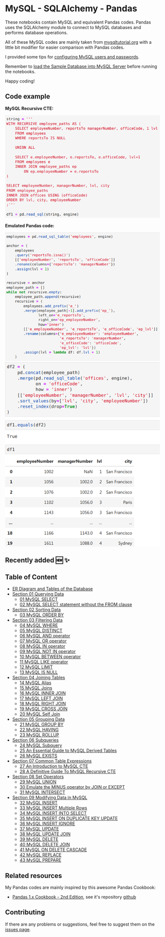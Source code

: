 # MySQL - SQLAlchemy - Pandas
These notebooks contain MySQL and equivalent Pandas codes. Pandas uses the SQLAlchemy module to connect to MySQL databases and performs database operations.

All of these MySQL codes are mainly taken from [mysqltutorial.org](https://www.mysqltutorial.org/mysql-basics/) with a little bit modifier for easier comparison with Pandas codes.

I provided some tips for [configuring MySQL users and passwords](mysql_user_password_tips.md).

Remember to [load the Sample Database into MySQL Server](https://www.mysqltutorial.org/how-to-load-sample-database-into-mysql-database-server.aspx) before running the notebooks. 

Happy coding!

## Code example
**MySQL Recursive CTE:** 

![MySQL RECURSIVE CTE](images/MySQL_recursive_cte.png)

**Emulated Pandas code:**

![Emulated Pandas code](images/Pandas_recursive_cte1.png)
![Emulated Pandas code](images/Pandas_recursive_cte2.png)

## Recently added 🆕 ✨

## Table of Content
- [ER Diagram and Tables of the Database](EDA_tables.ipynb)
- [Section 01 Querying Data](<Section 01 Querying Data>)
  - [01 MySQL SELECT](<Section 01 Querying Data/01 MySQL SELECT.ipynb>)
  - [02 MySQL SELECT statement without the FROM clause](<Section 01 Querying Data/02 MySQL SELECT statement without the FROM clause.ipynb>)
- [Section 02 Sorting Data](<Section 02 Sorting Data>)
  - [03 MySQL ORDER BY](<Section 02 Sorting Data/03 MySQL ORDER BY.ipynb>)
- [Section 03 Filtering Data](<Section 03 Filtering Data>)
  - [04 MySQL WHERE](<Section 03 Filtering Data/04 MySQL WHERE.ipynb>)
  - [05 MySQL DISTINCT](<Section 03 Filtering Data/05 MySQL DISTINCT.ipynb>)
  - [06 MySQL AND operator](<Section 03 Filtering Data/06 MySQL AND operator.ipynb>)
  - [07 MySQL OR operator](<Section 03 Filtering Data/07 MySQL OR operator.ipynb>)
  - [08 MySQL IN operator](<Section 03 Filtering Data/08 MySQL IN operator.ipynb>)
  - [09 MySQL NOT IN operator](<Section 03 Filtering Data/09 MySQL NOT IN operator.ipynb>)
  - [10 MySQL BETWEEN operator](<Section 03 Filtering Data/10 MySQL BETWEEN operator.ipynb>)
  - [11 MySQL LIKE operator](<Section 03 Filtering Data/11 MySQL LIKE operator.ipynb>)
  - [12 MySQL LIMIT](<Section 03 Filtering Data/12 MySQL LIMIT.ipynb>)
  - [13 MySQL IS NULL](<Section 03 Filtering Data/13 MySQL IS NULL.ipynb>)
- [Section 04 Joining Tables](<Section 04 Joining Tables>)
  - [14 MySQL Alias](<Section 04 Joining Tables/14 MySQL Alias.ipynb>)
  - [15 MySQL Joins](<Section 04 Joining Tables/15 MySQL Joins.ipynb>)
  - [16 MySQL INNER JOIN](<Section 04 Joining Tables/16 MySQL INNER JOIN.ipynb>)
  - [17 MySQL LEFT JOIN](<Section 04 Joining Tables/17 MySQL LEFT JOIN.ipynb>)
  - [18 MySQL RIGHT JOIN](<Section 04 Joining Tables/18 MySQL RIGHT JOIN.ipynb>)
  - [19 MySQL CROSS JOIN](<Section 04 Joining Tables/19 MySQL CROSS JOIN.ipynb>)
  - [20 MySQL Self Join](<Section 04 Joining Tables/20 MySQL Self Join.ipynb>)
- [Section 05 Grouping Data](<Section 05 Grouping Data>)
  - [21 MySQL GROUP BY](<Section 05 Grouping Data/21 MySQL GROUP BY.ipynb>)
  - [22 MySQL HAVING](<Section 05 Grouping Data/22 MySQL HAVING.ipynb>)
  - [23 MySQL ROLLUP](<Section 05 Grouping Data/23 MySQL ROLLUP.ipynb>)
- [Section 06 Subqueries](<Section 06 Subqueries>)
  - [24 MySQL Subquery](<Section 06 Subqueries/24 MySQL Subquery.ipynb>)
  - [25 An Essential Guide to MySQL Derived Tables](<Section 06 Subqueries/25 An Essential Guide to MySQL Derived Tables.ipynb>)
  - [26 MySQL EXISTS](<Section 06 Subqueries/26 MySQL EXISTS.ipynb>)
- [Section 07 Common Table Expressions](<Section 07 Common Table Expressions>)
  - [27 An Introduction to MySQL CTE](<Section 07 Common Table Expressions/27 An Introduction to MySQL CTE.ipynb>)
  - [28 A Definitive Guide To MySQL Recursive CTE](<Section 07 Common Table Expressions/28 A Definitive Guide To MySQL Recursive CTE.ipynb>)
- [Section 08 Set Operators](<Section 08 Set Operators>)
  - [29 MySQL UNION](<Section 08 Set Operators/29 MySQL UNION.ipynb>)
  - [30 Emulate the MINUS operator by JOIN or EXCEPT](<Section 08 Set Operators/30 Emulate the MINUS operator by JOIN or EXCEPT.ipynb>)
  - [31 MySQL INTERSECT](<Section 08 Set Operators/31 MySQL INTERSECT.ipynb>)
- [Section 09 Modifying Data in MySQL](<Section 09 Modifying Data in MySQL>)
  - [32 MySQL INSERT](<Section 09 Modifying Data in MySQL/32 MySQL INSERT.ipynb>)
  - [33 MySQL INSERT Multiple Rows](<Section 09 Modifying Data in MySQL/33 MySQL INSERT Multiple Rows.ipynb>)
  - [34 MySQL INSERT INTO SELECT](<Section 09 Modifying Data in MySQL/34 MySQL INSERT INTO SELECT.ipynb>)
  - [35 MySQL INSERT ON DUPLICATE KEY UPDATE](<Section 09 Modifying Data in MySQL/35 MySQL INSERT ON DUPLICATE KEY UPDATE.ipynb>)
  - [36 MySQL INSERT IGNORE](<Section 09 Modifying Data in MySQL/36 MySQL INSERT IGNORE.ipynb>)
  - [37 MySQL UPDATE](<Section 09 Modifying Data in MySQL/37 MySQL UPDATE.ipynb>)
  - [38 MySQL UPDATE JOIN](<Section 09 Modifying Data in MySQL/38 MySQL UPDATE JOIN.ipynb>)
  - [39 MySQL DELETE](<Section 09 Modifying Data in MySQL/39 MySQL DELETE.ipynb>)
  - [40 MySQL DELETE JOIN](<Section 09 Modifying Data in MySQL/40 MySQL DELETE JOIN.ipynb>)
  - [41 MySQL ON DELETE CASCADE](<Section 09 Modifying Data in MySQL/41 MySQL ON DELETE CASCADE.ipynb>)
  - [42 MySQL REPLACE](<Section 09 Modifying Data in MySQL/42 MySQL REPLACE.ipynb>)
  - [43 MySQL PREPARE](<Section 09 Modifying Data in MySQL/43 MySQL PREPARE.ipynb>)

## Related resources
My Pandas codes are mainly inspired by this awesome Pandas Cookbook: 
  - [Pandas 1.x Cookbook - 2nd Edition](https://www.amazon.com/Pandas-1-x-Cookbook-scientific-exploratory/dp/1839213108), see it's repository [github](https://github.com/PacktPublishing/Pandas-Cookbook-Second-Edition)

## Contributing

If there are any problems or suggestions, feel free to suggest them on the [issues page](https://github.com/NamLQ/MySQL-SQLAlchemy-Pandas/issues).